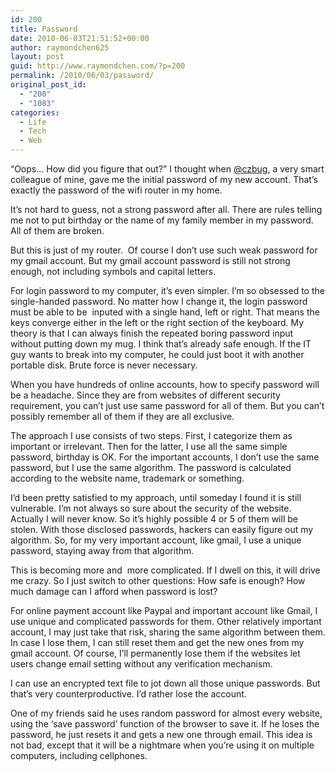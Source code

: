 ```yaml
---
id: 200
title: Password
date: 2010-06-03T21:51:52+00:00
author: raymondchen625
layout: post
guid: http://www.raymondchen.com/?p=200
permalink: /2010/06/03/password/
original_post_id:
  - "200"
  - "1083"
categories:
  - Life
  - Tech
  - Web
---
```

&#8220;Oops&#8230; How did you figure that out?&#8221; I thought when <a href="http://blog.helosa.org/" target="_blank" rel="noopener noreferrer">@czbug</a>, a very smart colleague of mine, gave me the initial password of my new account. That&#8217;s exactly the password of the wifi router in my home.

It&#8217;s not hard to guess, not a strong password after all. There are rules telling me not to put birthday or the name of my family member in my password. All of them are broken.

But this is just of my router.  Of course I don&#8217;t use such weak password for my gmail account. But my gmail account password is still not strong enough, not including symbols and capital letters.

For login password to my computer, it&#8217;s even simpler. I&#8217;m so obsessed to the single-handed password. No matter how I change it, the login password must be able to be  inputed with a single hand, left or right. That means the keys converge either in the left or the right section of the keyboard. My theory is that I can always finish the repeated boring password input without putting down my mug. I think that&#8217;s already safe enough. If the IT guy wants to break into my computer, he could just boot it with another portable disk. Brute force is never necessary.

When you have hundreds of online accounts, how to specify password will be a headache. Since they are from websites of different security requirement, you can&#8217;t just use same password for all of them. But you can&#8217;t possibly remember all of them if they are all exclusive.

The approach I use consists of two steps. First, I categorize them as important or irrelevant. Then for the latter, I use all the same simple password, birthday is OK. For the important accounts, I don&#8217;t use the same password, but I use the same algorithm. The password is calculated according to the website name, trademark or something.

I&#8217;d been pretty satisfied to my approach, until someday I found it is still vulnerable. I&#8217;m not always so sure about the security of the website. Actually I will never know. So it&#8217;s highly possible 4 or 5 of them will be stolen. With those disclosed passwords, hackers can easily figure out my algorithm. So, for my very important account, like gmail, I use a unique password, staying away from that algorithm.

This is becoming more and  more complicated. If I dwell on this, it will drive me crazy. So I just switch to other questions: How safe is enough? How much damage can I afford when password is lost?

For online payment account like Paypal and important account like Gmail, I use unique and complicated passwords for them. Other relatively important account, I may just take that risk, sharing the same algorithm between them. In case I lose them, I can still reset them and get the new ones from my gmail account. Of course, I&#8217;ll permanently lose them if the websites let users change email setting without any verification mechanism.

I can use an encrypted text file to jot down all those unique passwords. But that&#8217;s very counterproductive. I&#8217;d rather lose the account.

One of my friends said he uses random password for almost every website, using the &#8216;save password&#8217; function of the browser to save it. If he loses the password, he just resets it and gets a new one through email. This idea is not bad, except that it will be a nightmare when you&#8217;re using it on multiple computers, including cellphones.